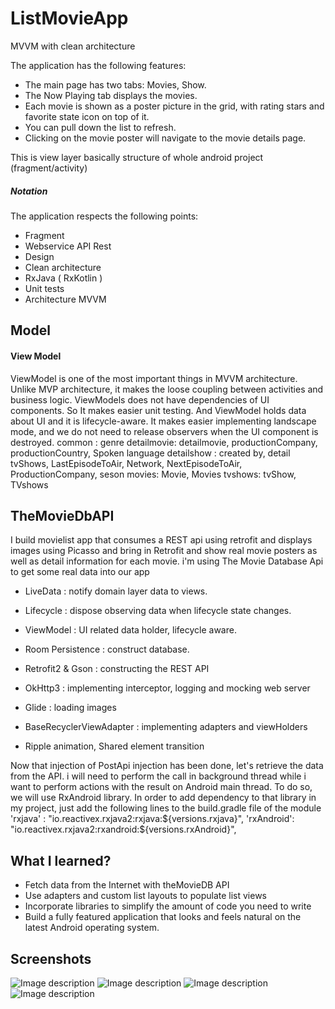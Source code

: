 # ListMovieApp
MVVM with clean architecture

The application has the following features:

- The main page has two tabs: Movies, Show.
- The Now Playing tab displays the movies.
- Each movie is shown as a poster picture in the grid, with rating stars and favorite state icon on top of it.
- You can pull down the list to refresh.
- Clicking on the movie poster will navigate to the movie details page.

This is view layer basically structure of whole android project (fragment/activity)

##### Notation
The application respects the following points:
- Fragment
- Webservice API Rest
- Design
- Clean architecture
- RxJava ( RxKotlin )
- Unit tests
- Architecture MVVM

## Model

#### View Model

ViewModel is one of the most important things in MVVM architecture. Unlike MVP architecture, it makes the loose coupling between activities and business logic. ViewModels does not have dependencies of UI components. So It makes easier unit testing. And ViewModel holds data about UI and it is lifecycle-aware.
It makes easier implementing landscape mode, and we do not need to release observers when the UI component is destroyed.
common : genre
detailmovie: detailmovie, productionCompany, productionCountry, Spoken language
detailshow : created by, detail tvShows, LastEpisodeToAir, Network, NextEpisodeToAir, ProductionCompany, seson
movies: Movie, Movies
tvshows: tvShow, TVshows

## TheMovieDbAPI
 
I build movielist app that consumes a REST api using retrofit and displays images using Picasso and bring in Retrofit and 
show real movie posters as well as detail information for each movie.
i'm using The Movie Database Api to get some real data into our app

- LiveData : notify domain layer data to views.
- Lifecycle : dispose observing data when lifecycle state changes.
- ViewModel : UI related data holder, lifecycle aware.
- Room Persistence : construct database.


- Retrofit2 & Gson : constructing the REST API
- OkHttp3 : implementing interceptor, logging and mocking web server
- Glide :  loading images
- BaseRecyclerViewAdapter  : implementing adapters and viewHolders
- Ripple animation, Shared element transition

Now that injection of PostApi injection has been done, let's retrieve the data from the API. 
i will need to perform the call in background thread while i want to perform actions with the result on Android main thread. 
To do so, we will use RxAndroid library. 
In order to add dependency to that library in my project, just add the following lines to the build.gradle file of the module
 'rxjava'   : "io.reactivex.rxjava2:rxjava:${versions.rxjava}",
                    'rxAndroid': "io.reactivex.rxjava2:rxandroid:${versions.rxAndroid}",





## What I learned?
- Fetch data from the Internet with theMovieDB API
- Use adapters and custom list layouts to populate list views
- Incorporate libraries to simplify the amount of code you need to write
- Build a fully featured application that looks and feels natural on the latest Android operating system.

## Screenshots

![Image description](https://github.com/ytnni/ListMovieApp/blob/master/movie%20tab.png)
![Image description](https://github.com/ytnni/ListMovieApp/blob/master/movie%20details%20page.png)
![Image description](https://github.com/ytnni/ListMovieApp/blob/master/tv%20shows%20tab.png)
![Image description](https://github.com/ytnni/ListMovieApp/blob/master/tv%20shows%20details%20page.png)



 
